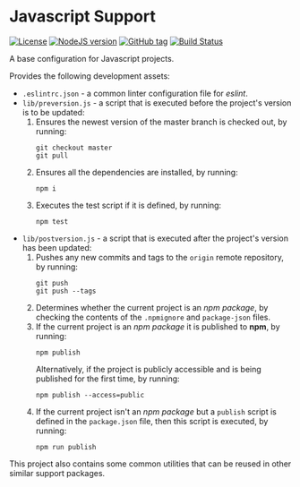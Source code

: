 # Javascript Support

[![License](https://img.shields.io/github/license/Player1os/javascript-support.svg)](https://github.com/Player1os/javascript-support/blob/master/LICENSE)
[![NodeJS version](https://img.shields.io/node/v/@player1os/javascript-support.svg?label=node%20version)](https://nodejs.org/dist/v10.6.0/)
[![GitHub tag](https://img.shields.io/github/tag/Player1os/javascript-support.svg?label=version)](https://github.com/Player1os/javascript-support/releases)
[![Build Status](https://travis-ci.org/Player1os/javascript-support.svg?branch=master)](https://travis-ci.org/Player1os/javascript-support)

A base configuration for Javascript projects.

Provides the following development assets:

- `.eslintrc.json` - a common linter configuration file for *eslint*.
- `lib/preversion.js` - a script that is executed before the project's version is to be updated:
	1. Ensures the newest version of the master branch is checked out, by running:
		```
		git checkout master
		git pull
		```
	1. Ensures all the dependencies are installed, by running:
		```
		npm i
		```
	1. Executes the test script if it is defined, by running:
		```
		npm test
		```
- `lib/postversion.js` - a script that is executed after the project's version has been updated:
	1. Pushes any new commits and tags to the `origin` remote repository, by running:
		```
		git push
		git push --tags
		```
	1. Determines whether the current project is an *npm package*, by checking the contents of the `.npmignore` and `package-json` files.
	1. If the current project is an *npm package* it is published to **npm**, by running:
		```
		npm publish
		```
		Alternatively, if the project is publicly accessible and is being published for the first time, by running:
		```
		npm publish --access=public
		```
	1. If the current project isn't an *npm package* but a `publish` script is defined in the `package.json` file, then this script is executed, by running:
		```
		npm run publish
		```


This project also contains some common utilities that can be reused in other similar support packages.
